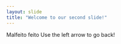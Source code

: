 ```yaml
---
layout: slide
title: "Welcome to our second slide!"
---
```

Malfeito feito
Use the left arrow to go back!
